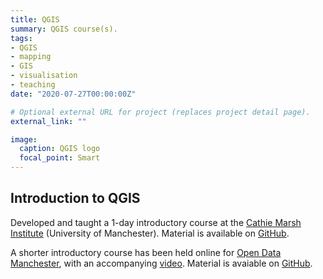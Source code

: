 ```yaml
---
title: QGIS
summary: QGIS course(s).
tags:
- QGIS
- mapping
- GIS
- visualisation
- teaching
date: "2020-07-27T00:00:00Z"

# Optional external URL for project (replaces project detail page).
external_link: ""

image:
  caption: QGIS logo
  focal_point: Smart
---
```


## Introduction to QGIS

Developed and taught a 1-day introductory course at the [Cathie Marsh Institute](https://www.cmi.manchester.ac.uk/) (University of Manchester). Material is available on [GitHub](https://github.com/langtonhugh/qgis_intro).

A shorter introductory course has been held online for [Open Data Manchester](https://www.opendatamanchester.org.uk/), with an accompanying [video](https://vimeo.com/417967553). Material is avaiable on [GitHub](https://github.com/langtonhugh/qgis_intro/tree/odm_qgis_intro).